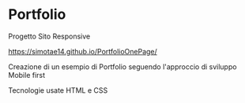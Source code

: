 # Portfolio
Progetto Sito Responsive

<a href="https://simotae14.github.io/PortfolioOnePage/" target="_blank">https://simotae14.github.io/PortfolioOnePage/</a>

Creazione di un esempio di Portfolio seguendo l'approccio di sviluppo Mobile first

Tecnologie usate HTML e CSS


